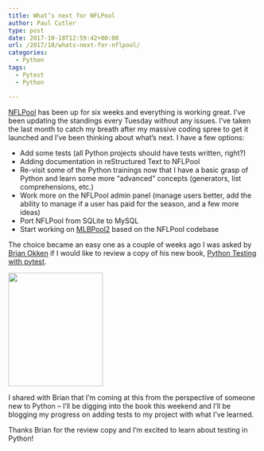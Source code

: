 ```yaml
---
title: What’s next for NFLPool
author: Paul Cutler
type: post
date: 2017-10-18T12:59:42+00:00
url: /2017/10/whats-next-for-nflpool/
categories:
  - Python
tags:
  - Pytest
  - Python

---
```

[NFLPool][1] has been up for six weeks and everything is working great. I’ve been updating the standings every Tuesday without any issues. I’ve taken the last month to catch my breath after my massive coding spree to get it launched and I’ve been thinking about what’s next. I have a few options:

  * Add some tests (all Python projects should have tests written, right?)
  * Adding documentation in reStructured Text to NFLPool
  * Re-visit some of the Python trainings now that I have a basic grasp of Python and learn some more “advanced” concepts (generators, list comprehensions, etc.)
  * Work more on the NFLPool admin panel (manage users better, add the ability to manage if a user has paid for the season, and a few more ideas)
  * Port NFLPool from SQLite to MySQL
  * Start working on [MLBPool2][2] based on the NFLPool codebase

The choice became an easy one as a couple of weeks ago I was asked by [Brian Okken][3] if I would like to review a copy of his new book, [Python Testing with pytest][4].
  
<img class="alignnone size-full wp-image-6783" src="https://i0.wp.com/paulcutler.org/blog/wp-content/uploads/2017/10/pythontesting.jpg?resize=190%2C228&#038;ssl=1" width="190" height="228" data-recalc-dims="1" />
  
I shared with Brian that I’m coming at this from the perspective of someone new to Python &#8211; I’ll be digging into the book this weekend and I’ll be blogging my progress on adding tests to my project with what I’ve learned.

Thanks Brian for the review copy and I’m excited to learn about testing in Python!

 [1]: https://www.nflpool.xyz
 [2]: http://www.mlbpool2.com
 [3]: http://pythontesting.net
 [4]: https://pragprog.com/book/bopytest/python-testing-with-pytest